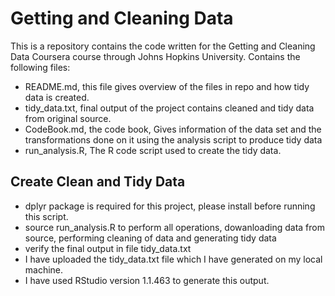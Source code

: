 Getting and Cleaning Data
=========================

This is a repository contains the code written for the Getting and Cleaning Data Coursera course through Johns Hopkins University. 
Contains the following files:
* README.md, this file gives overview of the files in repo and how tidy data is created.
* tidy_data.txt, final output of the project contains cleaned and tidy data from original source.
* CodeBook.md, the code book, Gives information of the data set and the transformations done on it using the analysis script to produce tidy data
* run_analysis.R, The R code script used to create the tidy data.

## Create Clean and Tidy Data

* dplyr package is required for this project, please install before running this script.
* source run_analysis.R to perform all operations, dowanloading data from source, performing cleaning of data and generating tidy data
* verify the final output in file tidy_data.txt
* I have uploaded the tidy_data.txt file which I have generated on my local machine.
* I have used RStudio version 1.1.463 to generate this output.
